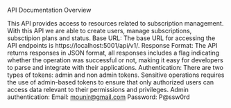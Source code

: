 API Documentation Overview

This API provides access to resources related to subscription management. With this API we are able to create users, manage subscriptions, subsctipion plans and status.
Base URL:
The base URL for accessing the API endpoints is https://localhost:5001/api/v1/.
Response Format:
The API returns responses in JSON format, all responses includes a flag indicating whether the operation was successful or not, making it easy for developers to parse and integrate with their applications.
Authentication:
There are two types of tokens: admin and non admin tokens. Sensitive operations requires the use of admin-based tokens to ensure that only authorized users can access data relevant to their permissions and privileges.
Admin authentication:
Email: mounir@gmail.com
Password: P@ssw0rd


